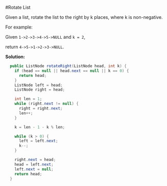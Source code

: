 #Rotate List

Given a list, rotate the list to the right by k places, where k is non-negative.

For example:

Given ```1->2->3->4->5->NULL``` and ```k = 2```,

return ```4->5->1->2->3->NULL```.

**Solution:**

```java
  public ListNode rotateRight(ListNode head, int k) {
    if (head == null || head.next == null || k == 0) {
      return head;
    }
    ListNode left = head;
    ListNode right = head;

    int len = 1;
    while (right.next != null) {
      right = right.next;
      len++;
    }

    k = len - 1 - k % len;

    while (k > 0) {
      left = left.next;
      k--;
    }

    right.next = head;
    head = left.next;
    left.next = null;
    return head;
  }
```
